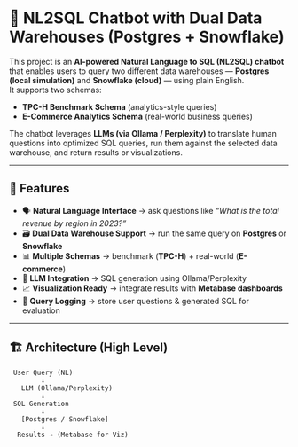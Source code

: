 # 🧠 NL2SQL Chatbot with Dual Data Warehouses (Postgres + Snowflake)

This project is an **AI-powered Natural Language to SQL (NL2SQL) chatbot** that enables users to query two different data warehouses — **Postgres (local simulation)** and **Snowflake (cloud)** — using plain English.  
It supports two schemas:  
- **TPC-H Benchmark Schema** (analytics-style queries)  
- **E-Commerce Analytics Schema** (real-world business queries)  

The chatbot leverages **LLMs (via Ollama / Perplexity)** to translate human questions into optimized SQL queries, run them against the selected data warehouse, and return results or visualizations.

---

## 🚀 Features
- 🗣️ **Natural Language Interface** → ask questions like *“What is the total revenue by region in 2023?”*  
- 🗃️ **Dual Data Warehouse Support** → run the same query on **Postgres** or **Snowflake**  
- 📊 **Multiple Schemas** → benchmark (**TPC-H**) + real-world (**E-commerce**)  
- 🤖 **LLM Integration** → SQL generation using Ollama/Perplexity  
- 📈 **Visualization Ready** → integrate results with **Metabase dashboards**  
- 📝 **Query Logging** → store user questions & generated SQL for evaluation  

---

## 🏗️ Architecture (High Level)

```plaintext
 User Query (NL)  
        ↓
   LLM (Ollama/Perplexity)  
        ↓
 SQL Generation  
        ↓
   [Postgres / Snowflake]  
        ↓
  Results → (Metabase for Viz)
